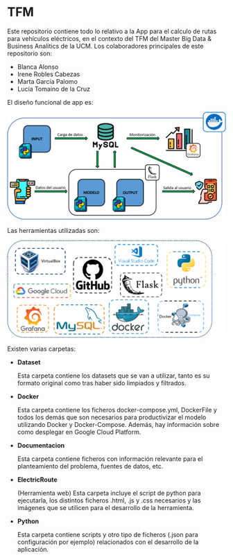 # TFM

Este repositorio contiene todo lo relativo a la App para el calculo de rutas para vehículos eléctricos, en el contexto del TFM del Master Big Data & Business Analitics de la UCM.
Los colaboradores principales de este repositorio son:
- Blanca Alonso
- Irene Robles Cabezas
- Marta García Palomo
- Lucía Tomaino de la Cruz

El diseño funcional de app es:

![Diseño funcional de la app](Documentacion/PlanteamientoProblema/Disenofuncional.png)

Las herramientas utilizadas son:

![Herramientas utilizadas](Documentacion/PlanteamientoProblema/Herramientas.png)

Existen varias carpetas:

- __Dataset__

	Esta carpeta contiene los datasets que se van a utilizar, tanto es su formato original como tras haber sido limpiados y filtrados.

- __Docker__

	Esta carpeta contiene los ficheros docker-compose.yml, DockerFile y todos los demás que son necesarios para productivizar el modelo utilizando Docker y Docker-Compose. Además, hay información sobre como desplegar en Google Cloud Platform.

- __Documentacion__

	Esta carpeta contiene ficheros con información relevante para el planteamiento del problema, fuentes de datos, etc.

- __ElectricRoute__

    (Herramienta web) Esta carpeta incluye el script de python para ejecutarla, los distintos ficheros .html, .js y .css necesarios y las imágenes que se utilicen para el desarrollo de la herramienta.

- __Python__

	Esta carpeta contiene scripts y otro tipo de ficheros (.json para configuración por ejemplo) relacionados con el desarrollo de la aplicación.
